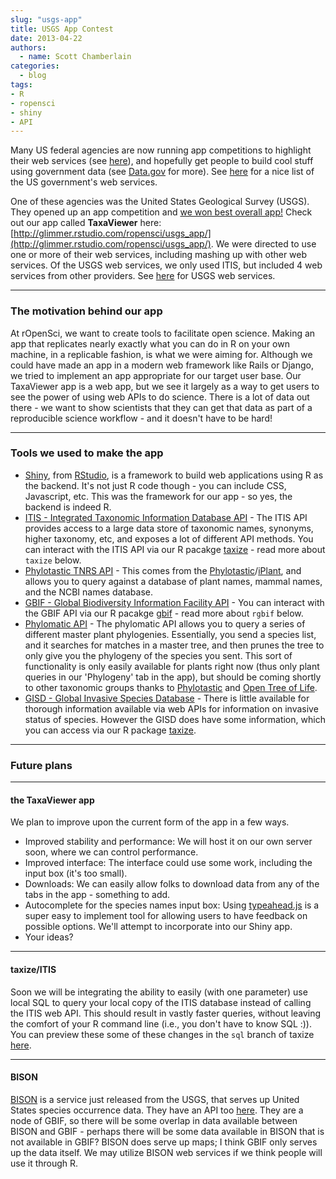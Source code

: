 ```yaml
---
slug: "usgs-app"
title: USGS App Contest
date: 2013-04-22
authors:
  - name: Scott Chamberlain
categories:
  - blog
tags:
- R
- ropensci
- shiny
- API
---
```


Many US federal agencies are now running app competitions to highlight their web services (see [here](http://challenge.gov/)), and hopefully get people to build cool stuff using government data (see [Data.gov](http://www.data.gov/) for more). See [here](https://github.com/GSA/slash-developer-pages#readme) for a nice list of the US government's web services.

One of these agencies was the United States Geological Survey (USGS). They opened up an app competition and [we won best overall app!](http://applifyingusgsdata.challenge.gov/submissions/14242-taxaviewer)  Check out our app called **TaxaViewer** here: [http://glimmer.rstudio.com/ropensci/usgs_app/](http://glimmer.rstudio.com/ropensci/usgs_app/). We were directed to use one or more of their web services, including mashing up with other web services. Of the USGS web services, we only used ITIS, but included 4 web services from other providers. See [here](http://www.usgs.gov/core_science_systems/csas/activities.html) for USGS web services.

***************

### The motivation behind our app

At rOpenSci, we want to create tools to facilitate open science. Making an app that replicates nearly exactly what you can do in R on your own machine, in a replicable fashion, is what we were aiming for. Although we could have made an app in a modern web framework like Rails or Django, we tried to implement an app appropriate for our target user base. Our TaxaViewer app is a web app, but we see it largely as a way to get users to see the power of using web APIs to do science. There is a lot of data out there - we want to show scientists that they can get that data as part of a reproducible science workflow - and it doesn't have to be hard!

***************

### Tools we used to make the app

+ [Shiny](http://www.rstudio.com/shiny/), from [RStudio](http://www.rstudio.com/), is a framework to build web applications using R as the backend. It's not just R code though - you can include CSS, Javascript, etc.  This was the framework for our app - so yes, the backend is indeed R.
+ [ITIS - Integrated Taxonomic Information Database API](http://www.itis.gov/) - The ITIS API provides access to a large data store of taxonomic names, synonyms, higher taxonomy, etc, and exposes a lot of different API methods. You can interact with the ITIS API via our R pacakge [taxize](https://github.com/ropensci/taxize_) - read more about `taxize` below.
+ [Phylotastic TNRS API](http://api.phylotastic.org/tnrs) - This comes from the [Phylotastic](http://phylotastic.org/)/[iPlant](http://www.iplantcollaborative.org/), and allows you to query against a database of plant names, mammal names, and the NCBI names database.
+ [GBIF - Global Biodiversity Information Facility API](http://data.gbif.org/tutorial/services) - You can interact with the GBIF API via our R pacakge [gbif](https://github.com/ropensci/rgbif) - read more about `rgbif` below.
+ [Phylomatic API](http://phylodiversity.net/phylomatic/) - The phylomatic API allows you to query a series of different master plant phylogenies. Essentially, you send a species list, and it searches for matches in a master tree, and then prunes the tree to only give you the phylogeny of the species you sent. This sort of functionality is only easily available for plants right now (thus only plant queries in our 'Phylogeny' tab in the app), but should be coming shortly to other taxonomic groups thanks to [Phylotastic](http://phylotastic.org/) and [Open Tree of Life](http://opentreeoflife.org/).
+ [GISD - Global Invasive Species Database](http://www.issg.org/database/welcome/) - There is little available for thorough information available via web APIs for information on invasive status of species. However the GISD does have some information, which you can access via our R package [taxize](https://github.com/ropensci/taxize_).

***************

### Future plans

***************

#### the TaxaViewer app

We plan to improve upon the current form of the app in a few ways.

+ Improved stability and performance: We will host it on our own server soon, where we can control performance.
+ Improved interface: The interface could use some work, including the input box (it's too small).
+ Downloads: We can easily allow folks to download data from any of the tabs in the app - something to add.
+ Autocomplete for the species names input box: Using [typeahead.js](https://github.com/twitter/typeahead.js/) is a super easy to implement tool for allowing users to have feedback on possible options. We'll attempt to incorporate into our Shiny app.
+ Your ideas?

***************

#### taxize/ITIS

Soon we will be integrating the ability to easily (with one parameter) use local SQL to query your local copy of the ITIS database instead of calling the ITIS web API. This should result in vastly faster queries, without leaving the comfort of your R command line (i.e., you don't have to know SQL :)). You can preview these some of these changes in the `sql` branch of taxize [here](https://github.com/ropensci/taxize_/tree/sql).

***************

#### BISON

[BISON](http://bison.usgs.ornl.gov/) is a service just released from the USGS, that serves up United States species occurrence data. They have an API too [here](http://bison.usgs.ornl.gov/services.html).  They are a node of GBIF, so there will be some overlap in data available between BISON and GBIF - perhaps there will be some data available in BISON that is not available in GBIF? BISON does serve up maps; I think GBIF only serves up the data itself.  We may utilize BISON web services if we think people will use it through R.
